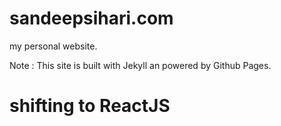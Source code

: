 # sandeepsihari.com
my personal website.

Note : This site is built with Jekyll an powered by Github Pages.

# shifting to ReactJS
